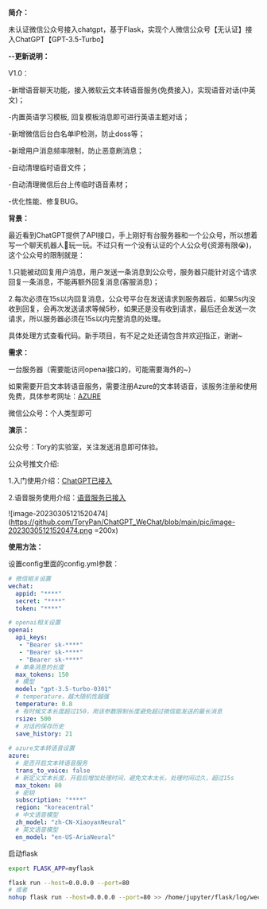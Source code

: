 **简介：**

未认证微信公众号接入chatgpt，基于Flask，实现个人微信公众号【无认证】接入ChatGPT【GPT-3.5-Turbo】

**--更新说明：**
  
  V1.0：
  
  -新增语音聊天功能，接入微软云文本转语音服务(免费接入)，实现语音对话(中英文)；
  
  -内置英语学习模板, 回复模板消息即可进行英语主题对话；
  
  -新增微信后台白名单IP检测，防止doss等；
  
  -新增用户消息频率限制，防止恶意刷消息；
  
  -自动清理临时语音文件；
  
  -自动清理微信后台上传临时语音素材；
  
  -优化性能、修复BUG。

**背景：**

最近看到ChatGPT提供了API接口，手上刚好有台服务器和一个公众号，所以想着写一个聊天机器人🤖玩一玩。不过只有一个没有认证的个人公众号(资源有限😭)，这个公众号的限制就是：

1.只能被动回复用户消息，用户发送一条消息到公众号，服务器只能针对这个请求回复一条消息，不能再额外回复消息(客服消息)；

2.每次必须在15s以内回复消息，公众号平台在发送请求到服务器后，如果5s内没收到回复，会再次发送请求等候5秒，如果还是没有收到请求，最后还会发送一次请求，所以服务器必须在15s以内完整消息的处理。

具体处理方式查看代码。新手项目，有不足之处还请包含并欢迎指正，谢谢~

**需求：**

一台服务器（需要能访问openai接口的，可能需要海外的~）

如果需要开启文本转语音服务，需要注册Azure的文本转语音，该服务注册和使用免费，具体参考网址：[AZURE](https://azure.microsoft.com/en-us/products/cognitive-services/text-to-speech/)

微信公众号：个人类型即可

**演示：**

公众号：Tory的实验室，关注发送消息即可体验。

公众号推文介绍:

  1.入门使用介绍：[ChatGPT已接入](https://mp.weixin.qq.com/s/KOIkDTAEnIW_0uwM3iS-0g)

  2.语音服务使用介绍：[语音服务已接入](https://mp.weixin.qq.com/s/cEaqzOFzXGNFm7yd4zWwBw)


![image-20230305121520474](https://github.com/ToryPan/ChatGPT_WeChat/blob/main/pic/image-20230305121520474.png =200x)

**使用方法：**

设置config里面的config.yml参数：

```yml
# 微信相关设置
wechat:
  appid: "****"
  secret: "****"
  token: "****"

# openai相关设置
openai:
  api_keys:
   - "Bearer sk-****"
   - "Bearer sk-****"
   - "Bearer sk-****"
  # 单条消息的长度
  max_tokens: 150
  # 模型
  model: "gpt-3.5-turbo-0301"
  # temperature，越大随机性越强
  temperature: 0.8
  # 有时候文本长度超过150，用该参数限制长度避免超过微信能发送的最长消息
  rsize: 500
  # 对话的保存历史
  save_history: 21
  
# azure文本转语音设置
azure:
  # 是否开启文本转语音服务
  trans_to_voice: false
  # 新定义文本长度，开启后增加处理时间，避免文本太长，处理时间过久，超过15s
  max_token: 80
  # 密钥
  subscription: "****"
  region: "koreacentral"
  # 中文语音模型
  zh_model: "zh-CN-XiaoyanNeural"
  # 英文语音模型
  en_model: "en-US-AriaNeural"
```

启动flask

```sh
export FLASK_APP=myflask

flask run --host=0.0.0.0 --port=80
# 或者
nohup flask run --host=0.0.0.0 --port=80 >> /home/jupyter/flask/log/wechat.log 2>&1 &
```


